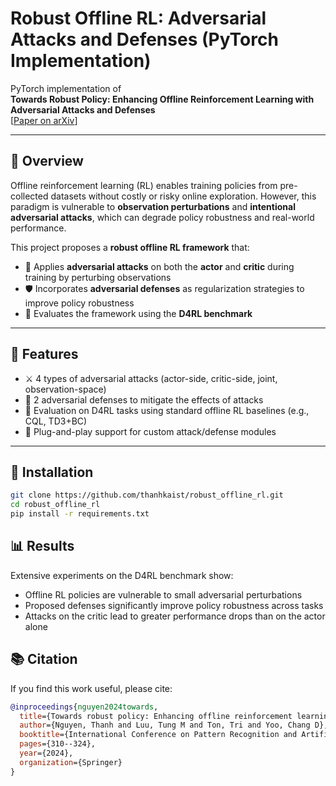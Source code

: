 # Robust Offline RL: Adversarial Attacks and Defenses (PyTorch Implementation)

PyTorch implementation of  
**Towards Robust Policy: Enhancing Offline Reinforcement Learning with Adversarial Attacks and Defenses**  
[[Paper on arXiv](https://arxiv.org/abs/2405.11206)]  

---

## 📘 Overview

Offline reinforcement learning (RL) enables training policies from pre-collected datasets without costly or risky online exploration. However, this paradigm is vulnerable to **observation perturbations** and **intentional adversarial attacks**, which can degrade policy robustness and real-world performance.

This project proposes a **robust offline RL framework** that:

- 📌 Applies **adversarial attacks** on both the **actor** and **critic** during training by perturbing observations
- 🛡️ Incorporates **adversarial defenses** as regularization strategies to improve policy robustness
- 🧪 Evaluates the framework using the **D4RL benchmark**

---

## 🚀 Features

- ⚔️ 4 types of adversarial attacks (actor-side, critic-side, joint, observation-space)
- 🧠 2 adversarial defenses to mitigate the effects of attacks
- 🔬 Evaluation on D4RL tasks using standard offline RL baselines (e.g., CQL, TD3+BC)
- 🔧 Plug-and-play support for custom attack/defense modules

---

## 🧪 Installation

```bash
git clone https://github.com/thanhkaist/robust_offline_rl.git
cd robust_offline_rl
pip install -r requirements.txt
```


## 📊 Results
Extensive experiments on the D4RL benchmark show:

- Offline RL policies are vulnerable to small adversarial perturbations
- Proposed defenses significantly improve policy robustness across tasks
- Attacks on the critic lead to greater performance drops than on the actor alone

## 📚 Citation
If you find this work useful, please cite:

```bibtex
@inproceedings{nguyen2024towards,
  title={Towards robust policy: Enhancing offline reinforcement learning with adversarial attacks and defenses},
  author={Nguyen, Thanh and Luu, Tung M and Ton, Tri and Yoo, Chang D},
  booktitle={International Conference on Pattern Recognition and Artificial Intelligence},
  pages={310--324},
  year={2024},
  organization={Springer}
}
```
